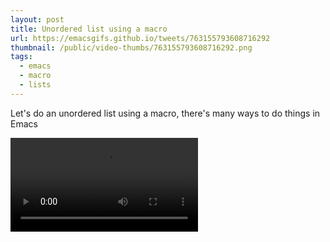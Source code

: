 ```yaml
---
layout: post
title: Unordered list using a macro
url: https://emacsgifs.github.io/tweets/763155793608716292
thumbnail: /public/video-thumbs/763155793608716292.png
tags:
  - emacs
  - macro
  - lists
---
```


Let's do an unordered list using a macro, there's many ways to do things in Emacs

<video controls autoplay loop>
  <source src="/public/videos/763155793608716292.mp4" type="video/mp4">
    Sorry your browser does not support the video tag, maybe time to upgrade?
</video>
